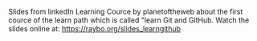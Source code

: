 Slides from linkedIn Learning Cource by planetoftheweb about the first cource of the learn path which is called "learn Git and GitHub.
Watch the slides online at: <https://raybo.org/slides_learngithub>
